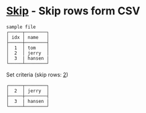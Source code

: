 # [Skip](../src-tauri/src/lib/cmd/skip.rs) - Skip rows form CSV
 
```
sample file
┌─────┬────────┐
│ idx │ name   │
├─────┼────────┤
│  1  │ tom    │
│  2  │ jerry  │
│  3  | hansen |
└─────┴────────┘
```


Set criteria (skip rows: <u>2</u>)
```
┌─────┬────────┐
│  2  │ jerry  │
├─────┼────────┤
│  3  | hansen |
└─────┴────────┘
```